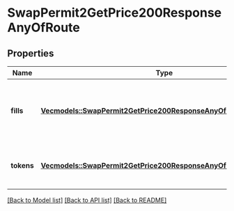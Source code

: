# SwapPermit2GetPrice200ResponseAnyOfRoute

## Properties

Name | Type | Description | Notes
------------ | ------------- | ------------- | -------------
**fills** | [**Vec<models::SwapPermit2GetPrice200ResponseAnyOfRouteFillsInner>**](swap__permit2__getPrice_200_response_anyOf_route_fills_inner.md) | Details of each segment that 0x routes the swap through | 
**tokens** | [**Vec<models::SwapPermit2GetPrice200ResponseAnyOfRouteTokensInner>**](swap__permit2__getPrice_200_response_anyOf_route_tokens_inner.md) | Properties of the tokens involved in the swap | 

[[Back to Model list]](../README.md#documentation-for-models) [[Back to API list]](../README.md#documentation-for-api-endpoints) [[Back to README]](../README.md)


